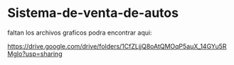 # Sistema-de-venta-de-autos

faltan los archivos graficos podra encontrar aqui:

https://drive.google.com/drive/folders/1CfZLjjQ8oAtQMOqP5auX_14GYu5RMgIo?usp=sharing
